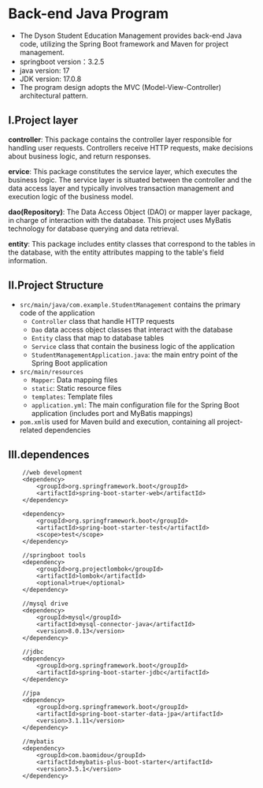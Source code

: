 # Back-end Java Program
- The Dyson Student Education Management provides back-end Java code, utilizing the Spring Boot framework and Maven for project management.
- springboot version：3.2.5
- java version: 17
- JDK version: 17.0.8
- The program design adopts the MVC (Model-View-Controller) architectural pattern.


## I.Project layer
**controller**: This package contains the controller layer responsible for handling user requests. Controllers receive HTTP requests, make decisions about business logic, and return responses.

**ervice**: This package constitutes the service layer, which executes the business logic. The service layer is situated between the controller and the data access layer and typically involves transaction management and execution logic of the business model.

**dao(Repository)**: The Data Access Object (DAO) or mapper layer package, in charge of interaction with the database. This project uses MyBatis technology for database querying and data retrieval.

**entity**: This package includes entity classes that correspond to the tables in the database, with the entity attributes mapping to the table's field information.


## II.Project Structure
- `src/main/java/com.example.StudentManagement` contains the primary code of the application
  - `Controller` class that handle HTTP requests
  - `Dao` data access object classes that interact with the database
  - `Entity` class that map to database tables
  - `Service` class that contain the business logic of the application
  - `StudentManagementApplication.java`: the main entry point of the Spring Boot application
- `src/main/resources`
  - `Mapper`: Data mapping files
  - `static`: Static resource files
  - `templates`: Template files
  - `application.yml`: The main configuration file for the Spring Boot application (includes port and MyBatis mappings)
- `pom.xml`is used for Maven build and execution, containing all project-related dependencies

## III.dependences
        //web development
		<dependency>
			<groupId>org.springframework.boot</groupId>
			<artifactId>spring-boot-starter-web</artifactId>
		</dependency>

        <dependency>
			<groupId>org.springframework.boot</groupId>
			<artifactId>spring-boot-starter-test</artifactId>
			<scope>test</scope>
		</dependency>

        //springboot tools
		<dependency>
			<groupId>org.projectlombok</groupId>
			<artifactId>lombok</artifactId>
			<optional>true</optional>
		</dependency>

        //mysql drive
		<dependency>
			<groupId>mysql</groupId>
			<artifactId>mysql-connector-java</artifactId>
			<version>8.0.13</version>
		</dependency>

        //jdbc
		<dependency>
			<groupId>org.springframework.boot</groupId>
			<artifactId>spring-boot-starter-jdbc</artifactId>
		</dependency>

        //jpa
		<dependency>
			<groupId>org.springframework.boot</groupId>
			<artifactId>spring-boot-starter-data-jpa</artifactId>
			<version>3.1.11</version>
		</dependency>

        //mybatis
		<dependency>
			<groupId>com.baomidou</groupId>
			<artifactId>mybatis-plus-boot-starter</artifactId>
			<version>3.5.1</version>
		</dependency>




